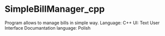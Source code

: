 # SimpleBillManager_cpp
Program allows to manage bills in simple way.
Language: C++
UI: Text User Interface
Documantation language: Polish